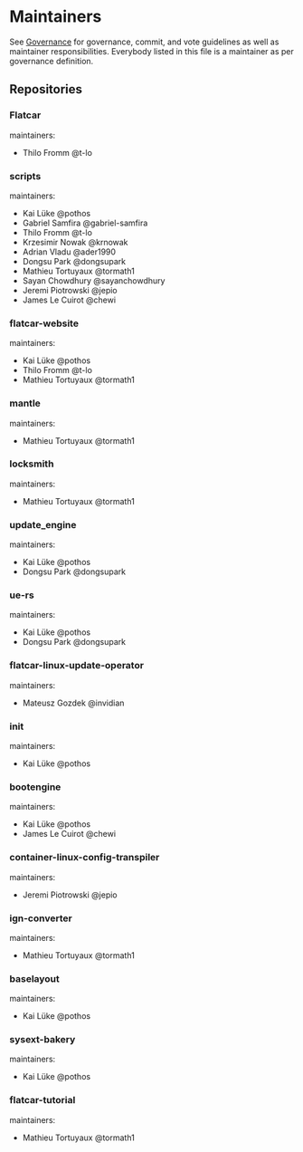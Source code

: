 # Maintainers

See [Governance](https://github.com/flatcar/Flatcar/blob/main/governance.md) for governance, commit, and vote guidelines as well as maintainer responsibilities. Everybody listed in this file is a maintainer as per governance definition.


## Repositories

### Flatcar
maintainers:
* Thilo Fromm @t-lo

### scripts
maintainers:
* Kai Lüke @pothos
* Gabriel Samfira @gabriel-samfira
* Thilo Fromm @t-lo
* Krzesimir Nowak @krnowak
* Adrian Vladu @ader1990
* Dongsu Park @dongsupark
* Mathieu Tortuyaux @tormath1
* Sayan Chowdhury @sayanchowdhury
* Jeremi Piotrowski @jepio
* James Le Cuirot @chewi

### flatcar-website
maintainers:
* Kai Lüke @pothos
* Thilo Fromm @t-lo
* Mathieu Tortuyaux @tormath1

### mantle
maintainers:
* Mathieu Tortuyaux @tormath1

### locksmith
maintainers:
* Mathieu Tortuyaux @tormath1

### update_engine
maintainers:
* Kai Lüke @pothos
* Dongsu Park @dongsupark

### ue-rs
maintainers:
* Kai Lüke @pothos
* Dongsu Park @dongsupark

### flatcar-linux-update-operator
maintainers:
* Mateusz Gozdek @invidian

### init
maintainers:
* Kai Lüke @pothos

### bootengine
maintainers:
* Kai Lüke @pothos
* James Le Cuirot @chewi

### container-linux-config-transpiler
maintainers:
* Jeremi Piotrowski @jepio

### ign-converter
maintainers:
* Mathieu Tortuyaux @tormath1

### baselayout
maintainers:
* Kai Lüke @pothos

### sysext-bakery
maintainers:
* Kai Lüke @pothos

### flatcar-tutorial
maintainers:
* Mathieu Tortuyaux @tormath1
